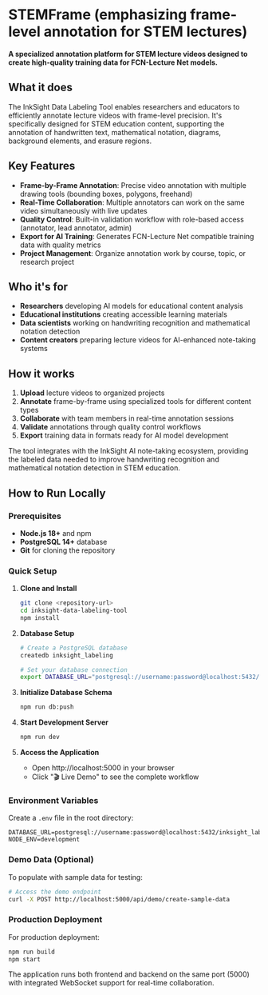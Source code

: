# STEMFrame (emphasizing frame-level annotation for STEM lectures)

**A specialized annotation platform for STEM lecture videos designed to create high-quality training data for FCN-Lecture Net models.**

## What it does

The InkSight Data Labeling Tool enables researchers and educators to efficiently annotate lecture videos with frame-level precision. It's specifically designed for STEM education content, supporting the annotation of handwritten text, mathematical notation, diagrams, background elements, and erasure regions.

## Key Features

- **Frame-by-Frame Annotation**: Precise video annotation with multiple drawing tools (bounding boxes, polygons, freehand)
- **Real-Time Collaboration**: Multiple annotators can work on the same video simultaneously with live updates
- **Quality Control**: Built-in validation workflow with role-based access (annotator, lead annotator, admin)
- **Export for AI Training**: Generates FCN-Lecture Net compatible training data with quality metrics
- **Project Management**: Organize annotation work by course, topic, or research project

## Who it's for

- **Researchers** developing AI models for educational content analysis
- **Educational institutions** creating accessible learning materials
- **Data scientists** working on handwriting recognition and mathematical notation detection
- **Content creators** preparing lecture videos for AI-enhanced note-taking systems

## How it works

1. **Upload** lecture videos to organized projects
2. **Annotate** frame-by-frame using specialized tools for different content types
3. **Collaborate** with team members in real-time annotation sessions
4. **Validate** annotations through quality control workflows
5. **Export** training data in formats ready for AI model development

The tool integrates with the InkSight AI note-taking ecosystem, providing the labeled data needed to improve handwriting recognition and mathematical notation detection in STEM education.

## How to Run Locally

### Prerequisites
- **Node.js 18+** and npm
- **PostgreSQL 14+** database
- **Git** for cloning the repository

### Quick Setup

1. **Clone and Install**
   ```bash
   git clone <repository-url>
   cd inksight-data-labeling-tool
   npm install
   ```

2. **Database Setup**
   ```bash
   # Create a PostgreSQL database
   createdb inksight_labeling
   
   # Set your database connection
   export DATABASE_URL="postgresql://username:password@localhost:5432/inksight_labeling"
   ```

3. **Initialize Database Schema**
   ```bash
   npm run db:push
   ```

4. **Start Development Server**
   ```bash
   npm run dev
   ```

5. **Access the Application**
   - Open http://localhost:5000 in your browser
   - Click "🎬 Live Demo" to see the complete workflow

### Environment Variables

Create a `.env` file in the root directory:
```
DATABASE_URL=postgresql://username:password@localhost:5432/inksight_labeling
NODE_ENV=development
```

### Demo Data (Optional)

To populate with sample data for testing:
```bash
# Access the demo endpoint
curl -X POST http://localhost:5000/api/demo/create-sample-data
```

### Production Deployment

For production deployment:
```bash
npm run build
npm start
```

The application runs both frontend and backend on the same port (5000) with integrated WebSocket support for real-time collaboration.